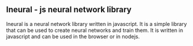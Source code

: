 ## Ineural - js neural network library

Ineural is a neural network library written in javascript. It is a simple library that can be used to create neural networks and train them. It is written in javascript and can be used in the browser or in nodejs.